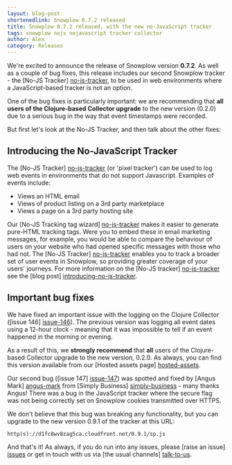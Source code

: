 ```yaml
---
layout: blog-post
shortenedlink: Snowplow 0.7.2 released
title: Snowplow 0.7.2 released, with the new no-JavaScript tracker
tags: snowplow nojs nojavascript tracker collector
author: Alex
category: Releases
---
```


We're excited to announce the release of Snowplow version **0.7.2**. As well as a couple of bug fixes, this release includes our second Snowplow tracker - the [No-JS Tracker] [no-js-tracker], to be used in web environments where a JavaScript-based tracker is not an option.

One of the bug fixes is particularly important: we are recommending that **all users of the Clojure-based Collector upgrade** to the new version (0.2.0) due to a serious bug in the way that event timestamps were recorded.

But first let's look at the No-JS Tracker, and then talk about the other fixes:

## Introducing the No-JavaScript Tracker

The [No-JS Tracker] [no-js-tracker] (or 'pixel tracker') can be used to log web events in environments that do not support Javascript. Examples of events include:

* Views an HTML email
* Views of product listing on a 3rd party marketplace
* Views a page on a 3rd party hosting site

Our [No-JS Tracking tag wizard] [no-js-tracker] makes it easier to generate pure-HTML tracking tags. Were you to embed these in email marketing messages, for example, you would be able to compare the behaviour of users on your website who had opened specific messages with those who had not. The [No-JS Tracker] [no-js-tracker] enables you to track a broader set of user events in Snowplow, so providing greater coverage of your users' journeys. For more information on the [No-JS tracker] [no-js-tracker] see the [blog post] [introducing-no-js-tracker].

<!--more-->

## Important bug fixes

We have fixed an important issue with the logging on the Clojure Collector ([issue 146] [issue-146]). The previous version was logging all event dates using a 12-hour clock - meaning that it was impossible to tell if an event happened in the morning or evening.

As a result of this, we **strongly recommend** that **all** users of the Clojure-based Collector upgrade to the new version, 0.2.0. As always, you can find this version available from our [Hosted assets page] [hosted-assets].

Our second bug ([issue 147] [issue-147]) was spotted and fixed by [Angus Mark] [angus-mark] from [Simply Business] [simply-business] - many thanks Angus! There was a bug in the JavaScript tracker where the secure flag was not being correctly set on Snowplow cookies transmitted over HTTPS.

We don't believe that this bug was breaking any functionality, but you can upgrade to the new version 0.9.1 of the tracker at this URL:

    http(s)://d1fc8wv8zag5ca.cloudfront.net/0.9.1/sp.js

And that's it! As always, if you do run into any issues, please [raise an issue] [issues] or get in touch with us via [the usual channels] [talk-to-us].

[no-js-tracker]: /no-js-tracker.html

[issue-146]: https://github.com/snowplow/snowplow/issues/146
[hosted-assets]: https://github.com/snowplow/snowplow/wiki/Hosted-assets

[introducing-no-js-tracker]: /blog/2013/01/29/introducing-the-no-js-tracker/

[issue-147]: https://github.com/snowplow/snowplow/pull/147
[angus-mark]: https://github.com/ngsmrk
[simply-business]: http://www.simplybusiness.co.uk/

[issues]: https://github.com/snowplow/snowplow/issues
[talk-to-us]: https://github.com/snowplow/snowplow/wiki/Talk-to-us